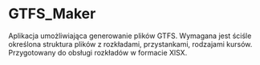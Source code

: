 # GTFS_Maker
Aplikacja umożliwiająca generowanie plików GTFS. 
Wymagana jest ściśle określona struktura plików z rozkładami, przystankami, rodzajami kursów.
Przygotowany do obsługi rozkładów w formacie XlSX.

